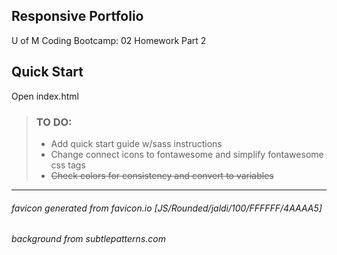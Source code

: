 ## Responsive Portfolio
U of M Coding Bootcamp: 02 Homework Part 2

## Quick Start
Open index.html


> ### TO DO:
> - Add quick start guide w/sass instructions
> - Change connect icons to fontawesome and simplify fontawesome css tags
> - ~~Check colors for consistency and convert to variables~~

------

###### favicon generated from favicon.io [JS/Rounded/jaldi/100/FFFFFF/4AAAA5]
###### background from subtlepatterns.com
